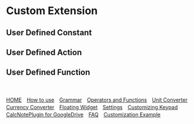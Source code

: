 # Custom Extension

## User Defined Constant

## User Defined Action

## User Defined Function

<br><br>
[HOME](index.md)　[How to use](how2use.md)　[Grammar](http://burton999dev.github.io/CalcNoteHelp/grammar_en.html)　[Operators and Functions](operator_and_function.md)　[Unit Converter](unit_converter.md)　[Currency Converter](currency_converter.md)　[Floating Widget](floating_widget.md)　[Settings](settings.md)　[Customizing Keypad](customizing_keypad.md)　[CalcNotePlugin for GoogleDrive](google_drive_plugin.md)　[FAQ](faq.md)　[Customization Example](example4theme.md)  
